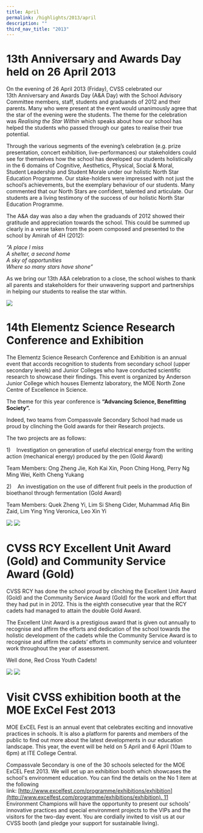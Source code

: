 ```yaml
---
title: April
permalink: /highlights/2013/april
description: ""
third_nav_title: "2013"
---
```

# 13th Anniversary and Awards Day held on 26 April 2013

On the evening of 26 April 2013 (Friday), CVSS celebrated our 13th Anniversary and Awards Day (A&A Day) with the School Advisory Committee members, staff, students and graduands of 2012 and their parents. Many who were present at the event would unanimously agree that the star of the evening were the students. The theme for the celebration was _Realising the Star Within_ which speaks about how our school has helped the students who passed through our gates to realise their true potential.

Through the various segments of the evening’s celebration (e.g. prize presentation, concert exhibition, live-performances) our stakeholders could see for themselves how the school has developed our students holistically in the 6 domains of Cognitive, Aesthetics, Physical, Social & Moral, Student Leadership and Student Morale under our holistic North Star Education Programme. Our stake-holders were impressed with not just the school’s achievements, but the exemplary behaviour of our students. Many commented that our North Stars are confident, talented and articulate. Our students are a living testimony of the success of our holistic North Star Education Programme.

The A&A day was also a day when the graduands of 2012 showed their gratitude and appreciation towards the school. This could be summed up clearly in a verse taken from the poem composed and presented to the school by Amirah of 4H (2012):

_“A place I miss <br>
A shelter, a second home <br>
A sky of opportunities  <br>
Where so many stars have shone”_

As we bring our 13th A&A celebration to a close, the school wishes to thank all parents and stakeholders for their unwavering support and partnerships in helping our students to realise the star within.

![](/images/13th01.jpeg)

# 14th Elementz Science Research Conference and Exhibition
The Elementz Science Research Conference and Exhibition is an annual event that accords recognition to students from secondary school (upper secondary levels) and Junior Colleges who have conducted scientific research to showcase their findings. This event is organized by Anderson Junior College which houses Elementz laboratory, the MOE North Zone Centre of Excellence in Science.  
  

The theme for this year conference is **“Advancing Science, Benefitting Society”.**

Indeed, two teams from Compassvale Secondary School had made us proud by clinching the Gold awards for their Research projects.  
  
The two projects are as follows:  
  
1)    Investigation on generation of useful electrical energy from the writing action (mechanical energy) produced by the pen (Gold Award)  
  
Team Members: Ong Zheng Jie, Koh Kai Xin, Poon Ching Hong, Perry Ng Ming Wei, Keith Cheng Yukang  
  
2)    An investigation on the use of different fruit peels in the production of bioethanol through fermentation (Gold Award)

Team Members: Quek Zheng Yi, Lim Si Sheng Cider, Muhammad Afiq Bin Zaid, Lim Ying Ying Veronica, Leo Xin Yi

![](/images/elementz01.png)
![](/images/elementz02.png)

# CVSS RCY Excellent Unit Award (Gold) and Community Service Award (Gold)
CVSS RCY has done the school proud by clinching the Excellent Unit Award (Gold) and the Community Service Award (Gold) for the work and effort that they had put in in 2012. This is the eighth consecutive year that the RCY cadets had managed to attain the double Gold Award.
  
The Excellent Unit Award is a prestigious award that is given out annually to recognise and affirm the efforts and dedication of the school towards the holistic development of the cadets while the Community Service Award is to recognise and affirm the cadets’ efforts in community service and volunteer work throughout the year of assessment.

Well done, Red Cross Youth Cadets!

![](/images/rcy01.png)
![](/images/rcy02.png)

# Visit CVSS exhibition booth at the MOE ExCel Fest 2013
MOE ExCEL Fest is an annual event that celebrates exciting and innovative practices in schools. It is also a platform for parents and members of the public to find out more about the latest developments in our education landscape. This year, the event will be held on 5 April and 6 April (10am to 6pm) at ITE College Central.

Compassvale Secondary is one of the 30 schools selected for the MOE ExCEL Fest 2013. We will set up an exhibition booth which showcases the school's environment education. You can find the details on the No 1 item at the following link: [http://www.excelfest.com/programme/exhibitions/exhibition](http://www.excelfest.com/programme/exhibitions/exhibition). 11 Environment Champions will have the opportunity to present our schools' innovative practices and special environment projects to the VIPs and the visitors for the two-day event. You are cordially invited to visit us at our CVSS booth (and pledge your support for sustainable living).
